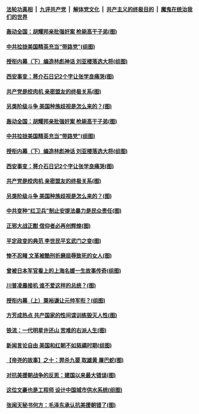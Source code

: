 

####  [法轮功真相](../../../../basic/blob/master/README.md?t=12191231) &nbsp;|&nbsp; [九评共产党](../../../../9ping.md/blob/master/README.md?t=12191231) &nbsp;|&nbsp; [解体党文化](../../../../jtdwh.md/blob/master/README.md?t=12191231)  &nbsp;|&nbsp; [共产主义的终极目的](../../../../gczydzjmd.md/blob/master/README.md?t=12191231) &nbsp;|&nbsp; [魔鬼在统治我们的世界](../../../../mgztzwmdsj.md/blob/master/README.md?t=12191231) 

#### [轰动全国：胡耀邦亲批强奸案 枪毙高干子弟(图)](../pages/p6/955136.md?t=12191231) 

#### [中共拉拢美国精英充当“带路党”(组图)](../pages/p6/956131.md?t=12191231) 

#### [授衔内幕（下）编造林彪神话 刘亚楼落选大将(组图)](../pages/p6/955606.md?t=12191231) 

#### [西安事变：蒋介石日记2个字让张学良痛哭(图)](../pages/p6/955586.md?t=12191231) 

#### [共产党是绞肉机 亲密盟友的终极关系(图)](../pages/p6/951881.md?t=12191231) 

#### [另类阶级斗争 美国种族歧视是怎么来的？(图)](../pages/p6/956034.md?t=12191231) 

#### [轰动全国：胡耀邦亲批强奸案 枪毙高干子弟(图)](../pages/p6/955136.md?t=12191231) 

#### [中共拉拢美国精英充当“带路党”(组图)](../pages/p6/956131.md?t=12191231) 

#### [授衔内幕（下）编造林彪神话 刘亚楼落选大将(组图)](../pages/p6/955606.md?t=12191231) 

#### [西安事变：蒋介石日记2个字让张学良痛哭(图)](../pages/p6/955586.md?t=12191231) 

#### [共产党是绞肉机 亲密盟友的终极关系(图)](../pages/p6/951881.md?t=12191231) 

#### [另类阶级斗争 美国种族歧视是怎么来的？(图)](../pages/p6/956034.md?t=12191231) 

#### [中共变种“红卫兵”制止安提法暴力是民众责任(图)](../pages/p6/956032.md?t=12191231) 

#### [正邪大战正酣 信仰者必再创辉煌(图)](../pages/p6/955775.md?t=12191231) 

#### [平定政变的典范 李世民平玄武门之变(图)](../pages/p6/955726.md?t=12191231) 

#### [惨不忍睹 文革被酷刑折磨屈辱致死的女人(图)](../pages/p6/952974.md?t=12191231) 

#### [曾被日本军官看上的上海名媛一生故事传奇(组图)](../pages/p6/955812.md?t=12191231) 

#### [川普凌晨接机 谁不爱这样的总统？(图)](../pages/p6/955751.md?t=12191231) 

#### [授衔内幕（上）粟裕谦让元帅军衔？(组图)](../pages/p6/955604.md?t=12191231) 

#### [方芳成热点 共产国家的性间谍训练毁灭人性(图)](../pages/p6/955749.md?t=12191231) 

#### [铁流：一代明星许还山 苦难的右派人生(图)](../pages/p6/952294.md?t=12191231) 

#### [新闻言论自由 美国和红朝不如慈禧时期(组图)](../pages/p6/955257.md?t=12191231) 

#### [【帝尧的故事】之十：羿杀九婴 取雄黄 屠巴蛇(图)](../pages/p6/948951.md?t=12191231) 

#### [对抗美援朝战争的反思：建国以来最大错误(图)](../pages/p6/955133.md?t=12191231) 

#### [这位文豪也是工程师 设计中国城市供水系统(组图)](../pages/p6/954835.md?t=12191231) 

#### [张闻天秘书何方：毛泽东承认抗美援朝错了(图)](../pages/p6/955131.md?t=12191231) 

